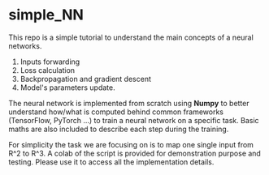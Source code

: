 # simple_NN

This repo is a simple tutorial to understand the main concepts of a neural networks.
1. Inputs forwarding
2. Loss calculation
3. Backpropagation and gradient descent
4. Model's parameters update.

The neural network is implemented from scratch using **Numpy** to better understand how/what is computed behind common frameworks (TensorFlow, PyTorch ...) to train a neural network on a specific task. Basic maths are also included to describe each step during the training.

For simplicity the task we are focusing on is to map one single input from R^2 to R^3.
A colab of the script is provided for demonstration purpose and testing. Please use it to access all the implementation details.
